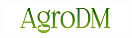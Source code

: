 <p align="center"><a href="https://laravel.com" target="_blank"><img src="https://github.com/Vikramathithan001/AgroDM/blob/main/public/assets/imgs/logo/logo.png" width="400" alt="Laravel Logo"></a></p>


